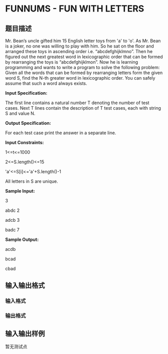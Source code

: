 # FUNNUMS - FUN WITH LETTERS

## 题目描述

 Mr. Bean’s uncle gifted him 15 English letter toys from 'a' to 'o'. As Mr. Bean is a joker, no one was willing to play with him. So he sat on the floor and arranged these toys in ascending order i.e. “abcdefghijklmno”. Then he figured out the next greatest word in lexicographic order that can be formed by rearranging the toys is “abcdefghijklmon”. Now he is learning programming and wants to write a program to solve the following problem: Given all the words that can be formed by rearranging letters form the given word S, find the N-th greater word in lexicographic order. You can safely assume that such a word always exists.

**Input Specification:**

The first line contains a natural number T denoting the number of test cases. Next T lines contain the description of T test cases, each with string S and value N.

**Output Specification:**

For each test case print the answer in a separate line.

**Input Constraints:**

1<=t<=1000

2<=S.length()<=15

'a'<=S\[i\]<='a'+S.length()-1

All letters in S are unique.

**Sample Input:**

3

abdc 2

adcb 3

badc 7

**Sample Output:**

acdb

bcad

cbad

## 输入输出格式

### 输入格式

### 输出格式

## 输入输出样例

暂无测试点

